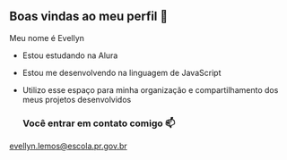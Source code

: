 ## Boas vindas ao meu perfil 💙

Meu nome é Evellyn

- Estou estudando na Alura
- Estou me desenvolvendo na linguagem de JavaScript
- Utilizo esse espaço para minha organização e compartilhamento dos meus projetos desenvolvidos

  ### Você entrar em contato comigo 📫

evellyn.lemos@escola.pr.gov.br
